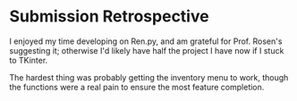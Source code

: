 # Submission Retrospective


I enjoyed my time developing on Ren.py, and am grateful for Prof. Rosen's suggesting it; otherwise I'd likely have half the project I have now if I stuck to TKinter. 


The hardest thing was probably getting the inventory menu to work, though the functions were a real pain to ensure the most feature completion.
